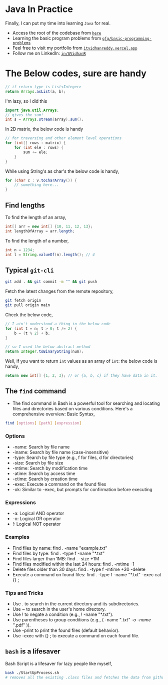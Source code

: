 # Java In Practice
Finally, I can put my time into learning `Java` for real.

- Access the root of the codebase from [`here`](src/main/java/dev/itsvidhanreddy/) 
- Learning the basic program problems from [`gfg/basic-programming-problems`](https://www.geeksforgeeks.org/basic-programming-problems/) 
- Feel free to visit my portfolio from [`itvidhanreddy.vercel.app`](https://itsvidhanreddy.vercel.app) 
- Follow me on LinkedIn: [`in/AVidhanR`](https://linkedin.com/in/AVidhanR) 

# The Below codes, sure are handy
```java
// if return type is List<Integer>
return Arrays.asList(a, b);
```

I'm lazy, so I did this
```java
import java.util.Arrays;
// gives the sum!
int s = Arrays.stream(array).sum();
```

In 2D matrix, the below code is handy
```java
// for traversing and other element level operations
for (int[] rows : matrix) {
    for (int ele : rows) {
        sum += ele;
    }
}
```

While using String's as char's the below code is handy,
```java
for (char c : v.toCharArray()) {
    // something here...    
}
```
## Find lengths
To find the length of an array,
```java
int[] arr = new int[] {10, 11, 12, 13};
int lengthOfArray = arr.length;
```

To find the length of a number,
```java
int n = 1234;
int l = String.valueOf(n).length(); // 4
```

## Typical `git-cli`
```bash
git add . && git commit -m "" && git push
```

Fetch the latest changes from the remote repository,
```bash
git fetch origin
git pull origin main
```

Check the below code,
```java
// I ain't understood a thing in the below code
for (int t = n; t > 0; t /= 2) {
    b = (t % 2) + b;
}

// so I used the below abstract method
return Integer.toBinaryString(num);
```

Well, if you want to return `int` values as an array of `int`: the below code is handy,
```java
return new int[] {1, 2, 3}; // or {a, b, c} if they have data in it.
```

## The `find` command
- The find command in Bash is a powerful tool for searching and locating files and directories based on various conditions. Here's a comprehensive overview:
Basic Syntax,
```bash
find [options] [path] [expression]
```
### Options
- -name: Search by file name
- -iname: Search by file name (case-insensitive)
- -type: Search by file type (e.g., f for files, d for directories)
- -size: Search by file size
- -mtime: Search by modification time
- -atime: Search by access time
- -ctime: Search by creation time
- -exec: Execute a command on the found files
- -ok: Similar to -exec, but prompts for confirmation before executing
### Expressions
- -a: Logical AND operator
- -o: Logical OR operator
- !: Logical NOT operator
### Examples
- Find files by name: find . -name "example.txt"
- Find files by type: find . -type f -name "*.txt"
- Find files larger than 1MB: find . -size +1M
- Find files modified within the last 24 hours: find . -mtime -1
- Delete files older than 30 days: find . -type f -mtime +30 -delete
- Execute a command on found files: find . -type f -name "*.txt" -exec cat {} \;
### Tips and Tricks
- Use . to search in the current directory and its subdirectories.
- Use ~ to search in the user's home directory.
- Use ! to negate a condition (e.g., ! -name "*.txt").
- Use parentheses to group conditions (e.g., ( -name "*.txt" -o -name "*.pdf" )).
- Use -print to print the found files (default behavior).
- Use -exec with {} \; to execute a command on each found file.

## `bash` is a lifesaver 
 Bash Script is a lifesaver for lazy people like myself,
 ```bash
 bash ./StartUpProcess.sh
 # removes all the existing .class files and fetches the data from github on latest changes
 ```
